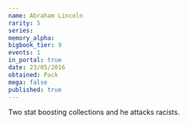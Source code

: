 ```yaml
---
name: Abraham Lincoln
rarity: 5
series:
memory_alpha:
bigbook_tier: 9
events: 1
in_portal: true
date: 23/05/2016
obtained: Pack
mega: false
published: true
---
```


Two stat boosting collections and he attacks racists.
